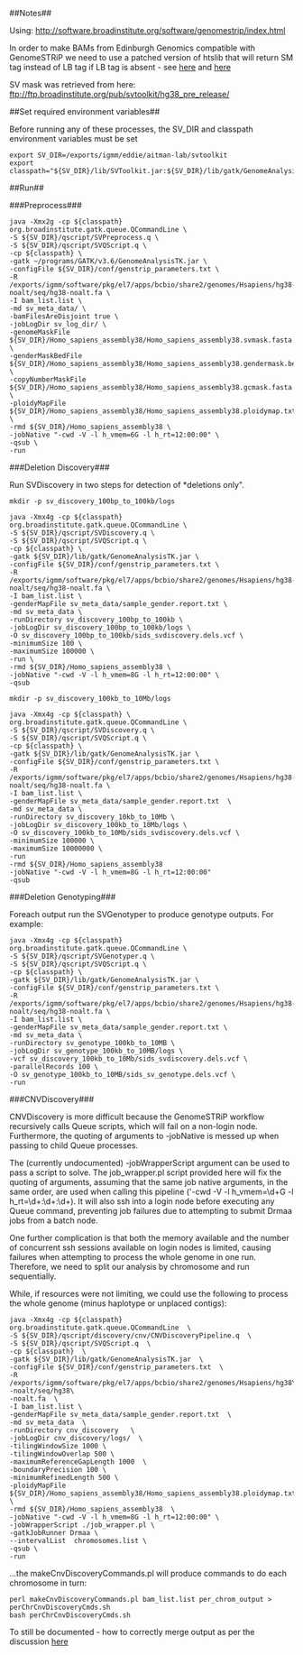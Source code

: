 ##Notes##

Using: http://software.broadinstitute.org/software/genomestrip/index.html

In order to make BAMs from Edinburgh Genomics compatible with GenomeSTRiP we need to use a patched version of htslib that will return SM tag instead of LB tag if LB tag is absent - see [here](http://gatkforums.broadinstitute.org/wdl/discussion/6339/) and [here](http://gatkforums.broadinstitute.org/wdl/discussion/6339/)

SV mask was retrieved from here: ftp://ftp.broadinstitute.org/pub/svtoolkit/hg38_pre_release/


##Set required environment variables##

Before running any of these processes, the SV_DIR and classpath environment variables must be set

    export SV_DIR=/exports/igmm/eddie/aitman-lab/svtoolkit
    export classpath="${SV_DIR}/lib/SVToolkit.jar:${SV_DIR}/lib/gatk/GenomeAnalysisTK.jar:${SV_DIR}/lib/gatk/Queue.jar"

##Run##

###Preprocess###

    java -Xmx2g -cp ${classpath} org.broadinstitute.gatk.queue.QCommandLine \
    -S ${SV_DIR}/qscript/SVPreprocess.q \
    -S ${SV_DIR}/qscript/SVQScript.q \
    -cp ${classpath} \
    -gatk ~/programs/GATK/v3.6/GenomeAnalysisTK.jar \
    -configFile ${SV_DIR}/conf/genstrip_parameters.txt \
    -R /exports/igmm/software/pkg/el7/apps/bcbio/share2/genomes/Hsapiens/hg38-noalt/seq/hg38-noalt.fa \
    -I bam_list.list \
    -md sv_meta_data/ \
    -bamFilesAreDisjoint true \  
    -jobLogDir sv_log_dir/ \
    -genomeMaskFile ${SV_DIR}/Homo_sapiens_assembly38/Homo_sapiens_assembly38.svmask.fasta \
    -genderMaskBedFile ${SV_DIR}/Homo_sapiens_assembly38/Homo_sapiens_assembly38.gendermask.bed \
    -copyNumberMaskFile ${SV_DIR}/Homo_sapiens_assembly38/Homo_sapiens_assembly38.gcmask.fasta  \
    -ploidyMapFile ${SV_DIR}/Homo_sapiens_assembly38/Homo_sapiens_assembly38.ploidymap.txt \
    -rmd ${SV_DIR}/Homo_sapiens_assembly38 \
    -jobNative "-cwd -V -l h_vmem=6G -l h_rt=12:00:00" \
    -qsub \ 
    -run


###Deletion Discovery###

Run SVDiscovery in two steps for detection of *deletions only". 

    mkdir -p sv_discovery_100bp_to_100kb/logs

    java -Xmx4g -cp ${classpath} org.broadinstitute.gatk.queue.QCommandLine \
    -S ${SV_DIR}/qscript/SVDiscovery.q \
    -S ${SV_DIR}/qscript/SVQScript.q \
    -cp ${classpath} \
    -gatk ${SV_DIR}/lib/gatk/GenomeAnalysisTK.jar \
    -configFile ${SV_DIR}/conf/genstrip_parameters.txt \
    -R /exports/igmm/software/pkg/el7/apps/bcbio/share2/genomes/Hsapiens/hg38-noalt/seq/hg38-noalt.fa \
    -I bam_list.list \
    -genderMapFile sv_meta_data/sample_gender.report.txt \
    -md sv_meta_data \
    -runDirectory sv_discovery_100bp_to_100kb \
    -jobLogDir sv_discovery_100bp_to_100kb/logs \
    -O sv_discovery_100bp_to_100kb/sids_svdiscovery.dels.vcf \
    -minimumSize 100 \
    -maximumSize 100000 \
    -run \
    -rmd ${SV_DIR}/Homo_sapiens_assembly38 \
    -jobNative "-cwd -V -l h_vmem=8G -l h_rt=12:00:00" \
    -qsub

    mkdir -p sv_discovery_100kb_to_10Mb/logs

    java -Xmx4g -cp ${classpath} \
    org.broadinstitute.gatk.queue.QCommandLine \
    -S ${SV_DIR}/qscript/SVDiscovery.q \
    -S ${SV_DIR}/qscript/SVQScript.q \
    -cp ${classpath} \
    -gatk ${SV_DIR}/lib/gatk/GenomeAnalysisTK.jar \
    -configFile ${SV_DIR}/conf/genstrip_parameters.txt \
    -R /exports/igmm/software/pkg/el7/apps/bcbio/share2/genomes/Hsapiens/hg38-noalt/seq/hg38-noalt.fa \
    -I bam_list.list \
    -genderMapFile sv_meta_data/sample_gender.report.txt  \
    -md sv_meta_data \
    -runDirectory sv_discovery_10kb_to_10Mb \
    -jobLogDir sv_discovery_100kb_to_10Mb/logs \
    -O sv_discovery_100kb_to_10Mb/sids_svdiscovery.dels.vcf \
    -minimumSize 100000 \
    -maximumSize 10000000 \
    -run  
    -rmd ${SV_DIR}/Homo_sapiens_assembly38  
    -jobNative "-cwd -V -l h_vmem=8G -l h_rt=12:00:00" 
    -qsub


###Deletion Genotyping###

Foreach output run the SVGenotyper to produce genotype outputs. For example:

    java -Xmx4g -cp ${classpath} org.broadinstitute.gatk.queue.QCommandLine \
    -S ${SV_DIR}/qscript/SVGenotyper.q \
    -S ${SV_DIR}/qscript/SVQScript.q \
    -cp ${classpath} \
    -gatk ${SV_DIR}/lib/gatk/GenomeAnalysisTK.jar \
    -configFile ${SV_DIR}/conf/genstrip_parameters.txt \
    -R /exports/igmm/software/pkg/el7/apps/bcbio/share2/genomes/Hsapiens/hg38-noalt/seq/hg38-noalt.fa \
    -I bam_list.list \
    -genderMapFile sv_meta_data/sample_gender.report.txt \
    -md sv_meta_data \
    -runDirectory sv_genotype_100kb_to_10MB \
    -jobLogDir sv_genotype_100kb_to_10MB/logs \
    -vcf sv_discovery_100kb_to_10Mb/sids_svdiscovery.dels.vcf \
    -parallelRecords 100 \
    -O sv_genotype_100kb_to_10MB/sids_sv_genotype.dels.vcf \
    -run     

###CNVDiscovery###

CNVDiscovery is more difficult because the GenomeSTRiP workflow recursively calls Queue scripts, which will fail on a non-login node. Furthermore, the quoting of arguments to -jobNative is messed up when passing to child Queue processes. 

The (currently undocumented) -jobWrapperScript argument can be used to pass a script to solve. The job_wrapper.pl script provided here will fix the quoting of arguments, assuming that the same job native arguments, in the same order, are used when calling this pipeline ('-cwd -V -l h_vmem=\d+G -l h_rt=\d+:\d+:\d+). It will also ssh into a login node before executing any Queue command, preventing job failures due to attempting to submit Drmaa jobs from a batch node.

One further complication is that both the memory available and the number of concurrent ssh sessions available on login nodes is limited, causing failures when attempting to process the whole genome in one run. Therefore, we need to split our analysis by chromosome and run sequentially.

While, if resources were not limiting, we could use the following to process the whole genome (minus haplotype or unplaced contigs):

    java -Xmx4g -cp ${classpath} org.broadinstitute.gatk.queue.QCommandLine  \
    -S ${SV_DIR}/qscript/discovery/cnv/CNVDiscoveryPipeline.q  \
    -S ${SV_DIR}/qscript/SVQScript.q  \
    -cp ${classpath}  \
    -gatk ${SV_DIR}/lib/gatk/GenomeAnalysisTK.jar  \
    -configFile ${SV_DIR}/conf/genstrip_parameters.txt  \
    -R /exports/igmm/software/pkg/el7/apps/bcbio/share2/genomes/Hsapiens/hg38\
    -noalt/seq/hg38\
    -noalt.fa  \
    -I bam_list.list \
    -genderMapFile sv_meta_data/sample_gender.report.txt  \
    -md sv_meta_data  \
    -runDirectory cnv_discovery   \
    -jobLogDir cnv_discovery/logs/  \
    -tilingWindowSize 1000 \
    -tilingWindowOverlap 500 \
    -maximumReferenceGapLength 1000  \
    -boundaryPrecision 100 \
    -minimumRefinedLength 500 \
    -ploidyMapFile ${SV_DIR}/Homo_sapiens_assembly38/Homo_sapiens_assembly38.ploidymap.txt \
    -rmd ${SV_DIR}/Homo_sapiens_assembly38  \
    -jobNative "-cwd -V -l h_vmem=8G -l h_rt=12:00:00" \
    -jobWrapperScript ./job_wrapper.pl \
    -gatkJobRunner Drmaa \
    --intervalList  chromosomes.list \
    -qsub \
    -run

...the makeCnvDiscoveryCommands.pl will produce commands to do each chromosome in turn:

    perl makeCnvDiscoveryCommands.pl bam_list.list per_chrom_output > perChrCnvDiscoveryCmds.sh
    bash perChrCnvDiscoveryCmds.sh


To still be documented - how to correctly merge output as per the discussion [here](http://gatkforums.broadinstitute.org/gatk/discussion/5501/running-genomestrip-on-x-chromosome)


